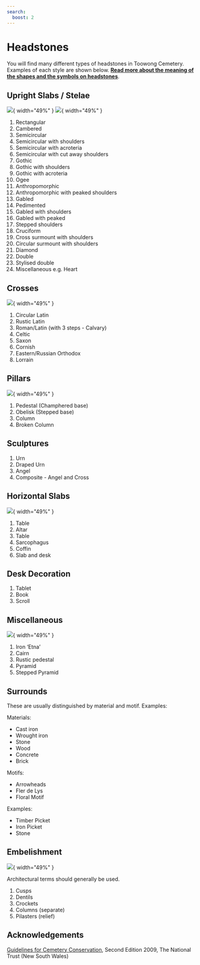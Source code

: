 ```yaml
---
search:
  boost: 2  
---
```


#  Headstones

You will find many different types of headstones in Toowong Cemetery. Examples of each style are shown below. **[Read more about the meaning of the shapes and the symbols on headstones](symbolism.md)**.

## Upright Slabs / Stelae

![](../assets/slabs-1.png){ width="49%" } ![](../assets/slabs-2.png){ width="49%" }



1. Rectangular
2. Cambered
3. Semicircular
4. Semicircular with shoulders
5. Semicircular with acroteria
6. Semicircular with cut away shoulders
7. Gothic
8. Gothic with shoulders
9. Gothic with acroteria
10. Ogee
11. Anthropomorphic
12. Anthropomorphic with peaked shoulders
13. Gabled 
14. Pedimented
15. Gabled with shoulders
16. Gabled with peaked 
17. Stepped shoulders
18. Cruciform
19. Cross surmount with shoulders
20. Circular surmount with shoulders
21. Diamond
22. Double
23. Stylised double 
24. Miscellaneous e.g. Heart

## Crosses

![](../assets/crosses.png){ width="49%" }


1. Circular Latin
2. Rustic Latin
3. Roman/Latin (with 3 steps - Calvary)
4. Celtic
5. Saxon
6. Cornish
7. Eastern/Russian Orthodox
8. Lorrain

## Pillars

![](../assets/pillars.png){ width="49%" } 


1. Pedestal (Champhered base)
2. Obelisk (Stepped base)
3. Column
4. Broken Column


## Sculptures

1. Urn
2. Draped Urn
3. Angel
4. Composite - Angel and Cross

## Horizontal Slabs

![](../assets/horizontal-slabs-and-desks.png){ width="49%" }

1. Table
3. Altar
2. Table
4. Sarcophagus
5. Coffin
6. Slab and desk

## Desk Decoration

1. Tablet
2. Book
3. Scroll

## Miscellaneous

![](../assets/miscellaneous-and-surrounds.png){ width="49%" }

1. Iron ‘Etna’ 
2. Cairn 
3. Rustic pedestal
4. Pyramid 
5. Stepped Pyramid


## Surrounds

These are usually distinguished by material and motif. Examples: 

Materials: 

- Cast iron 
- Wrought iron
- Stone
- Wood
- Concrete
- Brick
 
 Motifs: 
 
- Arrowheads
- Fler de Lys
- Floral Motif

Examples: 

- Timber Picket
- Iron Picket
- Stone

## Embelishment

![](../assets/embelishment.png){ width="49%" }

Architectural terms should generally be used.

1. Cusps
2. Dentils 
3. Crockets
4. Columns (separate)
5. Pilasters (relief) 

## Acknowledgements

[Guidelines for Cemetery Conservation](https://www.nationaltrust.org.au/services/cemetery-conservation/), Second Edition 2009, The National Trust (New South Wales)

  
